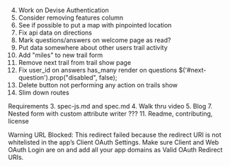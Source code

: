   4.  Work on Devise Authentication
  6.  Consider removing features column
  8.  See if possible to put a map with pinpointed location
  10. Fix api data on directions
  13. Mark questions/answers on welcome page as read?
  16. Put data somewhere about other users trail activity
  17.  Add "miles" to new trail form
  18.  Remove next trail from trail show page
  19.  Fix user_id on answers has_many render on questions
    $('#next-question').prop("disabled", false);
  20.  Delete button not performing any action on trails show
  21.  Slim down routes


Requirements
3. spec-js.md and spec.md
4. Walk thru video
5. Blog
7. Nested form with custom attribute writer   ???
11. Readme, contributing, license


Warning
URL Blocked: This redirect failed because the redirect URI is not whitelisted in the app’s Client OAuth Settings. Make sure Client and Web OAuth Login are on and add all your app domains as Valid OAuth Redirect URIs.
